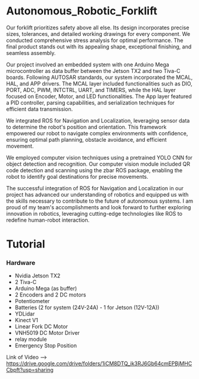# Autonomous_Robotic_Forklift

Our forklift prioritizes safety above all else. Its design incorporates precise sizes, tolerances, and detailed working drawings for every component. We conducted comprehensive stress analysis for optimal performance. The final product stands out with its appealing shape, exceptional finishing, and seamless assembly.

Our project involved an embedded system with one Arduino Mega microcontroller as data buffer between the Jetson TX2 and two Tiva-C boards. Following AUTOSAR standards, our system incorporated the MCAL, HAL, and APP drivers. The MCAL layer included functionalities such as DIO, PORT, ADC, PWM, INTCTRL, UART, and TIMERS, while the HAL layer focused on Encoder, Motor, and LED functionalities. The App layer featured a PID controller, parsing capabilities, and serialization techniques for efficient data transmission.

We integrated ROS for Navigation and Localization, leveraging sensor data to determine the robot's position and orientation. This framework empowered our robot to navigate complex environments with confidence, ensuring optimal path planning, obstacle avoidance, and efficient movement.

We employed computer vision techniques using a pretrained YOLO CNN for object detection and recognition. Our computer vision module included QR code detection and scanning using the zbar ROS package, enabling the robot to identify goal destinations for precise movements.

The successful integration of ROS for Navigation and Localization in our project has advanced our understanding of robotics and equipped us with the skills necessary to contribute to the future of autonomous systems. I am proud of my team's accomplishments and look forward to further exploring innovation in robotics, leveraging cutting-edge technologies like ROS to redefine human-robot interaction.

# Tutorial

### Hardware
- Nvidia Jetson TX2
- 2 Tiva-C
- Arduino Mega (as buffer)
- 2 Encoders and 2 DC motors
- Potentiometer
- Batteries (2 for system (24V-24A) - 1 for Jetson (12V-12A))
- YDLidar
- Kinect V1
- Linear Fork DC Motor
- VNH5019 DC Motor Driver
- relay module
- Emergency Stop Position
  
Link of Video --> https://drive.google.com/drive/folders/1iCM8DTQ_ik3RJ6Gb64cmEPBjMHCCbpft?usp=sharing
